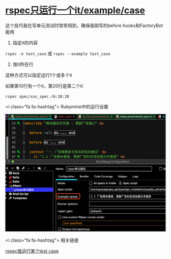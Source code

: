 # [rspec只运行一个it/example/case](/2019/12_2/rspec_single_it.md)

这个技巧我在写单元测试时常常用到，确保我刚写的before hooks和FactoryBot能用

1. 指定it的内容

`rspec -e test_case` 或 `rspec --example test_case`

2. 按it所在行

这种方式可以指定运行1个或多个it

如果第10行有一个it，第20行是第二个it

`rspec spec/xxx_spec.rb:10:20`

<i class=“fa fa-hashtag"></i>
Rubymine中的运行设置

![rspec_single_it](rspec_single_it.png)

<i class=“fa fa-hashtag"></i>
相关链接

[rspec值运行某个test case](http://siwei.me/blog/posts/ruby-rspec-test-case)
